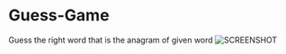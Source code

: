 # Guess-Game
Guess the right word that is the anagram of given word
![SCREENSHOT](https://user-images.githubusercontent.com/57286404/117607520-c50c2a00-b179-11eb-928a-1f40fca2b51b.jpeg)

